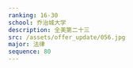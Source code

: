 ```yaml
---
ranking: 16-30
school: 乔治城大学
description: 全美第二十三
src: /assets/offer_update/056.jpg
major: 法律
sequence: 80
---
```

